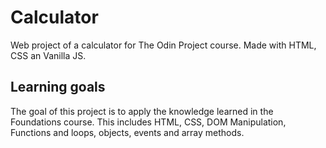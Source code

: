 # Calculator
Web project of a calculator for The Odin Project course. Made with HTML, CSS an Vanilla JS.

## Learning goals
The goal of this project is to apply the knowledge learned in the Foundations course. This includes HTML, CSS, DOM Manipulation, Functions and loops, objects, events and array methods.